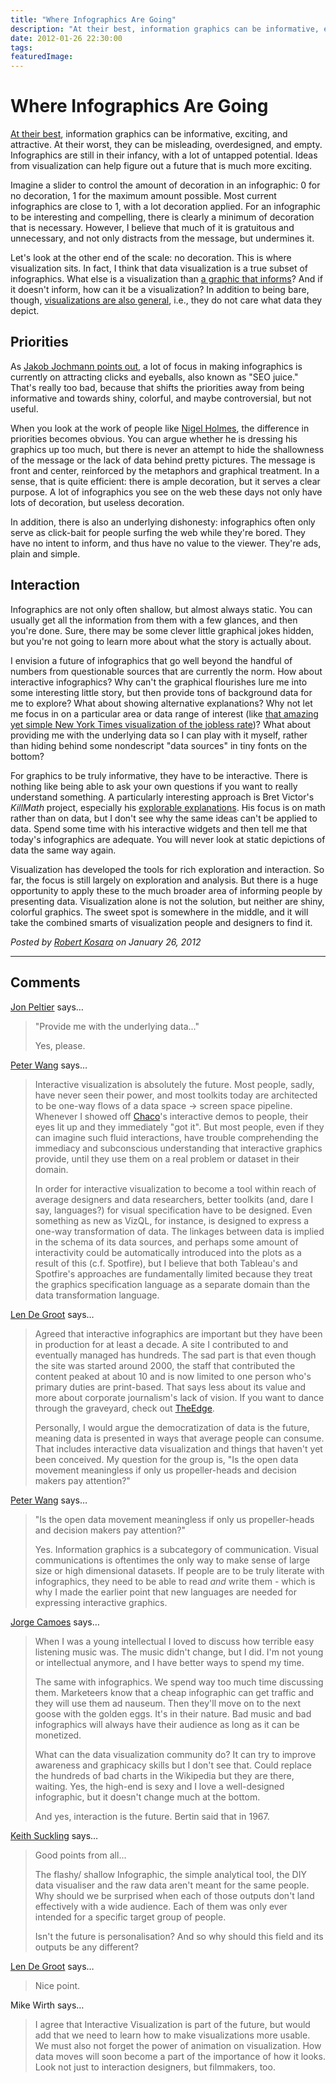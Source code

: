 ```yaml
---
title: "Where Infographics Are Going"
description: "At their best, information graphics can be informative, exciting, and attractive. At their worst, they can be misleading, overdesigned, and empty. Infographics are still in their infancy, with a lot of untapped potential. Ideas from visualization can help figure out a future that is much more exciting."
date: 2012-01-26 22:30:00
tags: 
featuredImage: 
---
```


# Where Infographics Are Going

<a title="The Fascinating World of (Good) Infographics" href="/criticism/fascinating-world-of-good-infographics">At their best</a>, information graphics can be informative, exciting, and attractive. At their worst, they can be misleading, overdesigned, and empty. Infographics are still in their infancy, with a lot of untapped potential. Ideas from visualization can help figure out a future that is much more exciting.

Imagine a slider to control the amount of decoration in an infographic: 0 for no decoration, 1 for the maximum amount possible. Most current infographics are close to 1, with a lot decoration applied. For an infographic to be interesting and compelling, there is clearly a minimum of decoration that is necessary. However, I believe that much of it is gratuitous and unnecessary, and not only distracts from the message, but undermines it.

Let's look at the other end of the scale: no decoration. This is where visualization sits. In fact, I think that data visualization is a true subset of infographics. What else is a visualization than <a title="What is Visualization? A Definition" href="/criticism/definition-of-visualization">a graphic that informs</a>? And if it doesn't inform, how can it be a visualization? In addition to being bare, though, <a title="The Difference Between Infographics and Visualization" href="/blog/2010/the-difference-between-infographics-and-visualization">visualizations are also general</a>, i.e., they do not care what data they depict.

## Priorities

As <a href="http://blog.visual.ly/what-makes-a-good-infographic/">Jakob Jochmann points out</a>, a lot of focus in making infographics is currently on attracting clicks and eyeballs, also known as "SEO juice." That's really too bad, because that shifts the priorities away from being informative and towards shiny, colorful, and maybe controversial, but not useful.

When you look at the work of people like <a href="http://www.nigelholmes.com/home.htm">Nigel Holmes</a>, the difference in priorities becomes obvious. You can argue whether he is dressing his graphics up too much, but there is never an attempt to hide the shallowness of the message or the lack of data behind pretty pictures. The message is front and center, reinforced by the metaphors and graphical treatment. In a sense, that is quite efficient: there is ample decoration, but it serves a clear purpose. A lot of infographics you see on the web these days not only have lots of decoration, but useless decoration.

In addition, there is also an underlying dishonesty: infographics often only serve as click-bait for people surfing the web while they're bored. They have no intent to inform, and thus have no value to the viewer. They're ads, plain and simple.

## Interaction

Infographics are not only often shallow, but almost always static. You can usually get all the information from them with a few glances, and then you're done. Sure, there may be some clever little graphical jokes hidden, but you're not going to learn more about what the story is actually about.

I envision a future of infographics that go well beyond the handful of numbers from questionable sources that are currently the norm. How about interactive infographics? Why can't the graphical flourishes lure me into some interesting little story, but then provide tons of background data for me to explore? What about showing alternative explanations? Why not let me focus in on a particular area or data range of interest (like <a href="http://www.nytimes.com/interactive/2009/11/06/business/economy/unemployment-lines.html">that amazing yet simple New York Times visualization of the jobless rate</a>)? What about providing me with the underlying data so I can play with it myself, rather than hiding behind some nondescript "data sources" in tiny fonts on the bottom?

For graphics to be truly informative, they have to be interactive. There is nothing like being able to ask your own questions if you want to really understand something. A particularly interesting approach is Bret Victor's <em>KillMath</em> project, especially his <a href="http://worrydream.com/ExplorableExplanations/">explorable explanations</a>. His focus is on math rather than on data, but I don't see why the same ideas can't be applied to data. Spend some time with his interactive widgets and then tell me that today's infographics are adequate. You will never look at static depictions of data the same way again.

Visualization has developed the tools for rich exploration and interaction. So far, the focus is still largely on exploration and analysis. But there is a huge opportunity to apply these to the much broader area of informing people by presenting data. Visualization alone is not the solution, but neither are shiny, colorful graphics. The sweet spot is somewhere in the middle, and it will take the combined smarts of visualization people and designers to find it.


_Posted by <a href="/about">Robert Kosara</a> on January 26, 2012_


<aside class="comments">

---
## Comments

<a href="http://peltiertech.com/WordPress/" rel="nofollow noopener" target="_blank">Jon Peltier</a> says…
>	"Provide me with the underlying data..."
>	
>	Yes, please.

<a href="http://continuum.io" rel="nofollow noopener" target="_blank">Peter Wang</a> says…
>	Interactive visualization is absolutely the future.  Most people, sadly, have never seen their power, and most toolkits today are architected to be one-way flows of a data space -&gt; screen space pipeline.  Whenever I showed off <a href="http://code.enthought.com/chaco" rel="nofollow">Chaco</a>'s interactive demos to people, their eyes lit up and they immediately "got it".  But most people, even if they can imagine such fluid interactions, have trouble comprehending the immediacy and subconscious understanding that interactive graphics provide, until they use them on a real problem or dataset in their domain.
>	
>	In order for interactive visualization to become a tool within reach of average designers and data researchers, better toolkits (and, dare I say, languages?) for visual specification have to be designed.  Even something as new as VizQL, for instance, is designed to express a one-way transformation of data.  The linkages between data is implied in the schema of its data sources, and perhaps some amount of interactivity could be automatically introduced into the plots as a result of this (c.f. Spotfire), but I believe that both Tableau's and Spotfire's approaches are fundamentally limited because they treat the graphics specification language as a separate domain than the data transformation language.

<a href="http://lendegroot.com" rel="nofollow noopener" target="_blank">Len De Groot</a> says…
>	Agreed that interactive infographics are important but they have been in production for at least a decade. A site I contributed to and eventually managed has hundreds. The sad part is that even though the site was started around 2000, the staff that contributed the content peaked at about 10 and is now limited to one person who's primary duties are print-based. That says less about its value and more about corporate journalism's lack of vision. If you want to dance through the graveyard, check out <a href="http://www.sun-sentinel.com/broadband/theedge/" rel="nofollow">TheEdge</a>.
>	
>	Personally, I would argue the democratization of data is the future, meaning data is presented in ways that average people can consume. That includes interactive data visualization and things that haven't yet been conceived. My question for the group is, "Is the open data movement meaningless if only us propeller-heads and decision makers pay attention?"

<a href="http://continuum.io" rel="nofollow noopener" target="_blank">Peter Wang</a> says…
>	"Is the open data movement meaningless if only us propeller-heads and decision makers pay attention?"
>	
>	Yes.  Information graphics is a subcategory of communication.  Visual communications is oftentimes the only way to make sense of large size or high dimensional datasets.  If people are to be truly literate with infographics, they need to be able to read *and* write them - which is why I made the earlier point that new languages are needed for expressing interactive graphics.

<a href="http://www.excelcharts.com/blog/" rel="nofollow noopener" target="_blank">Jorge Camoes</a> says…
>	When I was a young intellectual I loved to discuss how terrible easy listening music was. The music didn't change, but I did. I'm not young or intellectual anymore, and I have better ways to spend my time.
>	
>	The same with infographics. We spend way too much time discussing them. Marketeers know that a cheap infographic can get traffic and they will use them ad nauseum. Then they'll move on to the next goose with the golden eggs. It's in their nature. Bad music and bad infographics will always have their audience as long as it can be monetized.
>	
>	What can the data visualization community do? It can try to improve awareness and graphicacy skills but I don't see that. Could replace the hundreds of bad charts in the Wikipedia but they are there, waiting. Yes, the high-end is sexy and I love a well-designed infographic, but it doesn't change much at the bottom.
>	
>	And yes, interaction is the future. Bertin said that in 1967.

<a href="http://www.eavi.com.au" rel="nofollow noopener" target="_blank">Keith Suckling</a> says…
>	Good points from all...
>	
>	The flashy/ shallow Infographic, the simple analytical tool, the DIY data visualiser and the raw data aren't meant for the same people. Why should we be surprised when each of those outputs don't land effectively with a wide audience.  Each of them was only ever intended for a specific target group of people. 
>	
>	Isn't the future is personalisation? And so why should this field and its outputs be any different?

<a href="http://lendegroot.com" rel="nofollow noopener" target="_blank">Len De Groot</a> says…
>	Nice point.

Mike Wirth says…
>	I agree that Interactive Visualization is part of the future, but would add that we need to learn how to make visualizations more usable. We must also not forget the power of animation on visualization. How data moves will soon become a part of the importance of how it looks. Look not just to interaction designers, but filmmakers, too.

</aside>


